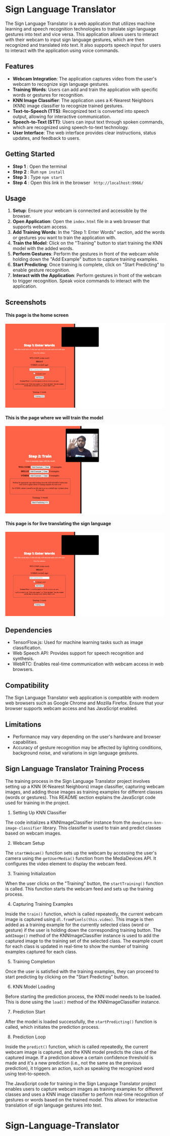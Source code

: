 # Sign Language Translator

The Sign Language Translator is a web application that utilizes machine learning and speech recognition technologies to translate sign language gestures into text and vice versa. This application allows users to interact with their webcam to input sign language gestures, which are then recognized and translated into text. It also supports speech input for users to interact with the application using voice commands.

## Features

- **Webcam Integration**: The application captures video from the user's webcam to recognize sign language gestures.
- **Training Words**: Users can add and train the application with specific words or gestures for recognition.
- **KNN Image Classifier**: The application uses a K-Nearest Neighbors (KNN) image classifier to recognize trained gestures.
- **Text-to-Speech (TTS)**: Recognized text is converted into speech output, allowing for interactive communication.
- **Speech-to-Text (STT)**: Users can input text through spoken commands, which are recognized using speech-to-text technology.
- **User Interface**: The web interface provides clear instructions, status updates, and feedback to users.

## Getting Started

- **Step 1** : Open the terminal
- **Step 2** : Run `npm install`
- **Step 3** : Type `npm start`
- **Step 4** : Open this link in the browser ` http://localhost:9966/`

## Usage

1. **Setup**: Ensure your webcam is connected and accessible by the browser.
2. **Open Application**: Open the `index.html` file in a web browser that supports webcam access.
3. **Add Training Words**: In the "Step 1: Enter Words" section, add the words or gestures you want to train the application with.
4. **Train the Model**: Click on the "Training" button to start training the KNN model with the added words.
5. **Perform Gestures**: Perform the gestures in front of the webcam while holding down the "Add Example" button to capture training examples.
6. **Start Predicting**: Once training is complete, click on "Start Predicting" to enable gesture recognition.
7. **Interact with the Application**: Perform gestures in front of the webcam to trigger recognition. Speak voice commands to interact with the application.

## Screenshots
#### This page is the home screen
![Entry page](Screenshots/1.png)
#### This is the page where we will train the model
![Training page](Screenshots/2.png)
#### This page is for live translating the sign language 
<!-- ![Testing Page](Screenshots/3.mp4) -->
<!-- <video width="320" height="240" controls>
  <source src="video_url" type="Screenshots/3.mp4">
  Your browser does not support the video tag.
</video> -->
[![Video Title](Screenshots/1.png)](Screenshots/3.mp4)

## Dependencies

- TensorFlow.js: Used for machine learning tasks such as image classification.
- Web Speech API: Provides support for speech recognition and synthesis.
- WebRTC: Enables real-time communication with webcam access in web browsers.

## Compatibility

The Sign Language Translator web application is compatible with modern web browsers such as Google Chrome and Mozilla Firefox. Ensure that your browser supports webcam access and has JavaScript enabled.

## Limitations

- Performance may vary depending on the user's hardware and browser capabilities.
- Accuracy of gesture recognition may be affected by lighting conditions, background noise, and variations in sign language gestures.

## Sign Language Translator Training Process

The training process in the Sign Language Translator project involves setting up a KNN (K-Nearest Neighbors) image classifier, capturing webcam images, and adding those images as training examples for different classes (words or gestures). This README section explains the JavaScript code used for training in the project.

1.  Setting Up KNN Classifier

The code initializes a KNNImageClassifier instance from the `deeplearn-knn-image-classifier` library. This classifier is used to train and predict classes based on webcam images.

2.  Webcam Setup

The `startWebcam()` function sets up the webcam by accessing the user's camera using the `getUserMedia()` function from the MediaDevices API. It configures the video element to display the webcam feed.

3.  Training Initialization

When the user clicks on the "Training" button, the `startTraining()` function is called. This function starts the webcam feed and sets up the training process.

4.  Capturing Training Examples

Inside the `train()` function, which is called repeatedly, the current webcam image is captured using `dl.fromPixels(this.video)`. This image is then added as a training example for the currently selected class (word or gesture) if the user is holding down the corresponding training button.
The `addImage()` method of the KNNImageClassifier instance is used to add the captured image to the training set of the selected class. The example count for each class is updated in real-time to show the number of training examples captured for each class.

5.  Training Completion

Once the user is satisfied with the training examples, they can proceed to start predicting by clicking on the "Start Predicting" button.

6.  KNN Model Loading

Before starting the prediction process, the KNN model needs to be loaded. This is done using the `load()` method of the KNNImageClassifier instance.

7.  Prediction Start

After the model is loaded successfully, the `startPredicting()` function is called, which initiates the prediction process.

8.  Prediction Loop

Inside the `predict()` function, which is called repeatedly, the current webcam image is captured, and the KNN model predicts the class of the captured image. If a prediction above a certain confidence threshold is made and it's a new prediction (i.e., not the same as the previous prediction), it triggers an action, such as speaking the recognized word using text-to-speech.

The JavaScript code for training in the Sign Language Translator project enables users to capture webcam images as training examples for different classes and uses a KNN image classifier to perform real-time recognition of gestures or words based on the trained model. This allows for interactive translation of sign language gestures into text.
# Sign-Language-Translator
